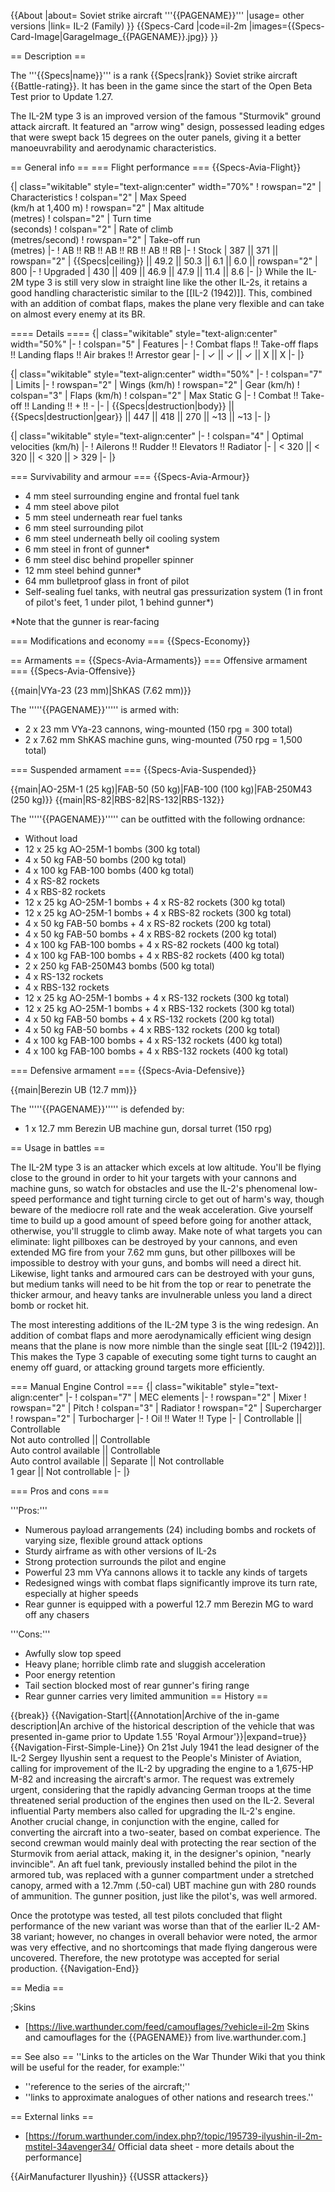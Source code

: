 {{About
|about= Soviet strike aircraft '''{{PAGENAME}}'''
|usage= other versions
|link= IL-2 (Family)
}}
{{Specs-Card
|code=il-2m
|images={{Specs-Card-Image|GarageImage_{{PAGENAME}}.jpg}}
}}

== Description ==

<!-- ''In the description, the first part should be about the history of and the creation and combat usage of the aircraft, as well as its key features. In the second part, tell the reader about the aircraft in the game. Insert a screenshot of the vehicle, so that if the novice player does not remember the vehicle by name, he will immediately understand what kind of vehicle the article is talking about.'' -->

The '''{{Specs|name}}''' is a rank {{Specs|rank}} Soviet strike aircraft {{Battle-rating}}. It has been in the game since the start of the Open Beta Test prior to Update 1.27.

The IL-2M type 3 is an improved version of the famous "Sturmovik" ground attack aircraft. It featured an "arrow wing" design, possessed leading edges that were swept back 15 degrees on the outer panels, giving it a better manoeuvrability and aerodynamic characteristics.

== General info ==
=== Flight performance ===
{{Specs-Avia-Flight}}

<!-- ''Describe how the aircraft behaves in the air. Speed, manoeuvrability, acceleration and allowable loads - these are the most important characteristics of the vehicle.'' -->

{| class="wikitable" style="text-align:center" width="70%"
! rowspan="2" | Characteristics
! colspan="2" | Max Speed<br>(km/h at 1,400 m)
! rowspan="2" | Max altitude<br>(metres)
! colspan="2" | Turn time<br>(seconds)
! colspan="2" | Rate of climb<br>(metres/second)
! rowspan="2" | Take-off run<br>(metres)
|-
! AB !! RB !! AB !! RB !! AB !! RB
|-
! Stock
| 387 || 371 || rowspan="2" | {{Specs|ceiling}} || 49.2 || 50.3 || 6.1 || 6.0 || rowspan="2" | 800
|-
! Upgraded
| 430 || 409 || 46.9 || 47.9 || 11.4 || 8.6
|-
|}
While the IL-2M type 3 is still very slow in straight line like the other IL-2s, it retains a good handling characteristic similar to the [[IL-2 (1942)]]. This, combined with an addition of combat flaps, makes the plane very flexible and can take on almost every enemy at its BR.

==== Details ====
{| class="wikitable" style="text-align:center" width="50%"
|-
! colspan="5" | Features
|-
! Combat flaps !! Take-off flaps !! Landing flaps !! Air brakes !! Arrestor gear
|-
| ✓ || ✓ || ✓ || X || X <!-- ✓ -->
|-
|}

{| class="wikitable" style="text-align:center" width="50%"
|-
! colspan="7" | Limits
|-
! rowspan="2" | Wings (km/h)
! rowspan="2" | Gear (km/h)
! colspan="3" | Flaps (km/h)
! colspan="2" | Max Static G
|-
! Combat !! Take-off !! Landing !! + !! -
|-
| {{Specs|destruction|body}} || {{Specs|destruction|gear}} || 447 || 418 || 270 || ~13 || ~13
|-
|}

{| class="wikitable" style="text-align:center"
|-
! colspan="4" | Optimal velocities (km/h)
|-
! Ailerons !! Rudder !! Elevators !! Radiator
|-
| < 320 || < 320 || < 320 || > 329
|-
|}

=== Survivability and armour ===
{{Specs-Avia-Armour}}

- 4 mm steel surrounding engine and frontal fuel tank
- 4 mm steel above pilot
- 5 mm steel underneath rear fuel tanks
- 6 mm steel surrounding pilot
- 6 mm steel underneath belly oil cooling system
- 6 mm steel in front of gunner\*
- 6 mm steel disc behind propeller spinner
- 12 mm steel behind gunner\*
- 64 mm bulletproof glass in front of pilot
- Self-sealing fuel tanks, with neutral gas pressurization system (1 in front of pilot's feet, 1 under pilot, 1 behind gunner\*)

<nowiki>\*</nowiki>Note that the gunner is rear-facing

=== Modifications and economy ===
{{Specs-Economy}}

== Armaments ==
{{Specs-Avia-Armaments}}
=== Offensive armament ===
{{Specs-Avia-Offensive}}

<!-- ''Describe the offensive armament of the aircraft, if any. Describe how effective the cannons and machine guns are in a battle, and also what belts or drums are better to use. If there is no offensive weaponry, delete this subsection.'' -->

{{main|VYa-23 (23 mm)|ShKAS (7.62 mm)}}

The '''''{{PAGENAME}}''''' is armed with:

- 2 x 23 mm VYa-23 cannons, wing-mounted (150 rpg = 300 total)
- 2 x 7.62 mm ShKAS machine guns, wing-mounted (750 rpg = 1,500 total)

=== Suspended armament ===
{{Specs-Avia-Suspended}}

<!-- ''Describe the aircraft's suspended armament: additional cannons under the wings, bombs, rockets and torpedoes. This section is especially important for bombers and attackers. If there is no suspended weaponry remove this subsection.'' -->

{{main|AO-25M-1 (25 kg)|FAB-50 (50 kg)|FAB-100 (100 kg)|FAB-250M43 (250 kg)}}
{{main|RS-82|RBS-82|RS-132|RBS-132}}

The '''''{{PAGENAME}}''''' can be outfitted with the following ordnance:

- Without load
- 12 x 25 kg AO-25M-1 bombs (300 kg total)
- 4 x 50 kg FAB-50 bombs (200 kg total)
- 4 x 100 kg FAB-100 bombs (400 kg total)
- 4 x RS-82 rockets
- 4 x RBS-82 rockets
- 12 x 25 kg AO-25M-1 bombs + 4 x RS-82 rockets (300 kg total)
- 12 x 25 kg AO-25M-1 bombs + 4 x RBS-82 rockets (300 kg total)
- 4 x 50 kg FAB-50 bombs + 4 x RS-82 rockets (200 kg total)
- 4 x 50 kg FAB-50 bombs + 4 x RBS-82 rockets (200 kg total)
- 4 x 100 kg FAB-100 bombs + 4 x RS-82 rockets (400 kg total)
- 4 x 100 kg FAB-100 bombs + 4 x RBS-82 rockets (400 kg total)
- 2 x 250 kg FAB-250M43 bombs (500 kg total)
- 4 x RS-132 rockets
- 4 x RBS-132 rockets
- 12 x 25 kg AO-25M-1 bombs + 4 x RS-132 rockets (300 kg total)
- 12 x 25 kg AO-25M-1 bombs + 4 x RBS-132 rockets (300 kg total)
- 4 x 50 kg FAB-50 bombs + 4 x RS-132 rockets (200 kg total)
- 4 x 50 kg FAB-50 bombs + 4 x RBS-132 rockets (200 kg total)
- 4 x 100 kg FAB-100 bombs + 4 x RS-132 rockets (400 kg total)
- 4 x 100 kg FAB-100 bombs + 4 x RBS-132 rockets (400 kg total)

=== Defensive armament ===
{{Specs-Avia-Defensive}}

<!-- ''Defensive armament with turret machine guns or cannons, crewed by gunners. Examine the number of gunners and what belts or drums are better to use. If defensive weaponry is not available, remove this subsection.'' -->

{{main|Berezin UB (12.7 mm)}}

The '''''{{PAGENAME}}''''' is defended by:

- 1 x 12.7 mm Berezin UB machine gun, dorsal turret (150 rpg)

== Usage in battles ==

<!-- ''Describe the tactics of playing in the aircraft, the features of using aircraft in a team and advice on tactics. Refrain from creating a "guide" - do not impose a single point of view, but instead, give the reader food for thought. Examine the most dangerous enemies and give recommendations on fighting them. If necessary, note the specifics of the game in different modes (AB, RB, SB).'' -->

The IL-2M type 3 is an attacker which excels at low altitude. You'll be flying close to the ground in order to hit your targets with your cannons and machine guns, so watch for obstacles and use the IL-2's phenomenal low-speed performance and tight turning circle to get out of harm's way, though beware of the mediocre roll rate and the weak acceleration. Give yourself time to build up a good amount of speed before going for another attack, otherwise, you'll struggle to climb away. Make note of what targets you can eliminate: light pillboxes can be destroyed by your cannons, and even extended MG fire from your 7.62 mm guns, but other pillboxes will be impossible to destroy with your guns, and bombs will need a direct hit. Likewise, light tanks and armoured cars can be destroyed with your guns, but medium tanks will need to be hit from the top or rear to penetrate the thicker armour, and heavy tanks are invulnerable unless you land a direct bomb or rocket hit.

The most interesting additions of the IL-2M type 3 is the wing redesign. An addition of combat flaps and more aerodynamically efficient wing design means that the plane is now more nimble than the single seat [[IL-2 (1942)]]. This makes the Type 3 capable of executing some tight turns to caught an enemy off guard, or attacking ground targets more efficiently.

=== Manual Engine Control ===
{| class="wikitable" style="text-align:center"
|-
! colspan="7" | MEC elements
|-
! rowspan="2" | Mixer
! rowspan="2" | Pitch
! colspan="3" | Radiator
! rowspan="2" | Supercharger
! rowspan="2" | Turbocharger
|-
! Oil !! Water !! Type
|-
| Controllable || Controllable<br>Not auto controlled || Controllable<br>Auto control available || Controllable<br>Auto control available || Separate || Not controllable<br>1 gear || Not controllable
|-
|}

=== Pros and cons ===

<!-- ''Summarise and briefly evaluate the vehicle in terms of its characteristics and combat effectiveness. Mark its pros and cons in the bulleted list. Try not to use more than 6 points for each of the characteristics. Avoid using categorical definitions such as "bad", "good" and the like - use substitutions with softer forms such as "inadequate" and "effective".'' -->

'''Pros:'''

- Numerous payload arrangements (24) including bombs and rockets of varying size, flexible ground attack options
- Sturdy airframe as with other versions of IL-2s
- Strong protection surrounds the pilot and engine
- Powerful 23 mm VYa cannons allows it to tackle any kinds of targets
- Redesigned wings with combat flaps significantly improve its turn rate, especially at higher speeds
- Rear gunner is equipped with a powerful 12.7 mm Berezin MG to ward off any chasers

'''Cons:'''

- Awfully slow top speed
- Heavy plane; horrible climb rate and sluggish acceleration
- Poor energy retention
- Tail section blocked most of rear gunner's firing range
- Rear gunner carries very limited ammunition
== History ==
<!-- ''Describe the history of the creation and combat usage of the aircraft in more detail than in the introduction. If the historical reference turns out to be too long, take it to a separate article, taking a link to the article about the vehicle and adding a block "/History" (example: <nowiki>https://wiki.warthunder.com/(Vehicle-name)/History</nowiki>) and add a link to it here using the <code>main</code> template. Be sure to reference text and sources by using <code><nowiki><ref></ref></nowiki></code>, as well as adding them at the end of the article with <code><nowiki><references /></nowiki></code>. This section may also include the vehicle's dev blog entry (if applicable) and the in-game encyclopedia description (under <code><nowiki>=== In-game description ===</nowiki></code>, also if applicable).'' -->

{{break}}
{{Navigation-Start|{{Annotation|Archive of the in-game description|An archive of the historical description of the vehicle that was presented in-game prior to Update 1.55 'Royal Armour'}}|expand=true}}
{{Navigation-First-Simple-Line}}
On 21st July 1941 the lead designer of the IL-2 Sergey Ilyushin sent a request to the People's Minister of Aviation, calling for improvement of the IL-2 by upgrading the engine to a 1,675-HP M-82 and increasing the aircraft's armor. The request was extremely urgent, considering that the rapidly advancing German troops at the time threatened serial production of the engines then used on the IL-2. Several influential Party members also called for upgrading the IL-2's engine. Another crucial change, in conjunction with the engine, called for converting the aircraft into a two-seater, based on combat experience. The second crewman would mainly deal with protecting the rear section of the Sturmovik from aerial attack, making it, in the designer's opinion, "nearly invincible". An aft fuel tank, previously installed behind the pilot in the armored tub, was replaced with a gunner compartment under a stretched canopy, armed with a 12.7mm (.50-cal) UBT machine gun with 280 rounds of ammunition. The gunner position, just like the pilot's, was well armored.

Once the prototype was tested, all test pilots concluded that flight performance of the new variant was worse than that of the earlier IL-2 AM-38 variant; however, no changes in overall behavior were noted, the armor was very effective, and no shortcomings that made flying dangerous were uncovered. Therefore, the new prototype was accepted for serial production.
{{Navigation-End}}

== Media ==

<!-- ''Excellent additions to the article would be video guides, screenshots from the game, and photos.'' -->

;Skins

- [https://live.warthunder.com/feed/camouflages/?vehicle=il-2m Skins and camouflages for the {{PAGENAME}} from live.warthunder.com.]

== See also ==
''Links to the articles on the War Thunder Wiki that you think will be useful for the reader, for example:''

- ''reference to the series of the aircraft;''
- ''links to approximate analogues of other nations and research trees.''

== External links ==

<!--''Paste links to sources and external resources, such as:''
* ''topic on the official game forum;''
* ''other literature.''-->

- [https://forum.warthunder.com/index.php?/topic/195739-ilyushin-il-2m-mstitel-34avenger34/ Official data sheet - more details about the performance]

{{AirManufacturer Ilyushin}}
{{USSR attackers}}

